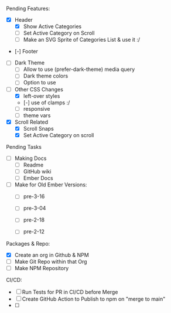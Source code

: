 Pending Features:
- [x] Header
  - [x] Show Active Categories
  - [ ] Set Active Category on Scroll
  - [ ] Make an SVG Sprite of Categories List & use it :/

- [-] Footer

- [ ] Dark Theme
  - [ ] Allow to use (prefer-dark-theme) media query
  - [ ] Dark theme colors
  - [ ] Option to use

- [ ] Other CSS Changes
  - [x] left-over styles
  - [-] use of clamps :/
  - [ ] responsive
  - [ ] theme vars

- [x] Scroll Related
  - [x] Scroll Snaps
  - [x] Set Active Category on scroll

Pending Tasks
- [ ] Making Docs
  - [ ] Readme
  - [ ] GitHub wiki
  - [ ] Ember Docs

- [ ] Make for Old Ember Versions:
  - [ ] pre-3-16
  - [ ] pre-3-04
  - [ ] pre-2-18
  - [ ] pre-2-12


Packages & Repo:
- [x] Create an org in Github & NPM
- [ ] Make Git Repo within that Org
- [ ] Make NPM Repository

CI/CD:
- [ ] Run Tests for PR in CI/CD before Merge
- [ ] Create GitHub Action to Publish to npm on "merge to main"
- [ ] 
